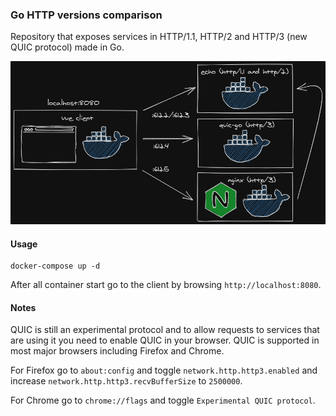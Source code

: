 ### Go HTTP versions comparison

Repository that exposes services in HTTP/1.1, HTTP/2 and HTTP/3 (new QUIC protocol) made in Go.

![](diagram.png)

#### Usage

```docker-compose up -d
docker-compose up -d
```

After all container start go to the client by browsing `http://localhost:8080`.

#### Notes

QUIC is still an experimental protocol and to allow requests to services that are using it you need to enable QUIC in your browser. QUIC is supported in most major browsers including Firefox and Chrome. 

For Firefox go to `about:config` and toggle `network.http.http3.enabled` and increase `network.http.http3.recvBufferSize` to `2500000`.

For Chrome go to `chrome://flags` and toggle `Experimental QUIC protocol`.